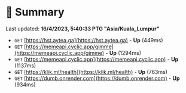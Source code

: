 # 📖 Summary
Last updated: **16/4/2023, 5:40:33 PTG "Asia/Kuala_Lumpur"**

- `GET` [https://hst.aytea.ga](https://hst.aytea.ga) - **Up** (449ms)
- `GET` [https://memeapi.cyclic.app/gimme](https://memeapi.cyclic.app/gimme) - **Up** (1294ms)
- `GET` [https://memeapi.cyclic.app](https://memeapi.cyclic.app) - **Up** (1137ms)
- `GET` [https://klik.ml/health](https://klik.ml/health) - **Up** (763ms)
- `GET` [https://dumb.onrender.com](https://dumb.onrender.com) - **Up** (934ms)
